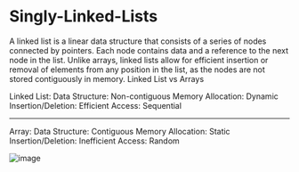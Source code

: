 # Singly-Linked-Lists
A linked list is a linear data structure that consists of a series of nodes connected by pointers. Each node contains data and a reference to the next node in the list. Unlike arrays, linked lists allow for efficient insertion or removal of elements from any position in the list, as the nodes are not stored contiguously in memory.
Linked List vs Arrays

Linked List:
Data Structure: Non-contiguous
Memory Allocation: Dynamic
Insertion/Deletion: Efficient
Access: Sequential
______________________
Array:
Data Structure: Contiguous
Memory Allocation: Static
Insertion/Deletion: Inefficient
Access: Random


![image](https://github.com/Mohamed42200/Singly-Linked-Lists/assets/117843004/8ef0c5b6-fe6c-47e3-8e40-dd280cc674a4)
